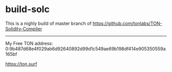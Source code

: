 # build-solc

This is a nighly build of master branch of https://github.com/tonlabs/TON-Solidity-Compiler

---

My Free TON address: 0:9b487d68e4f029ab6d92640892d99d1c549ae69b198df414e905350559a165bf

https://ton.surf
